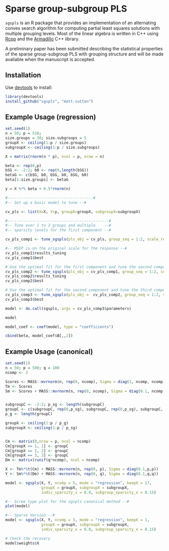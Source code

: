 Sparse group-subgroup PLS
=========================

`sgspls` is an R package that provides an implementation of an alternating convex search algorithm for computing partial least squares solutions with multiple grouping levels. Most of the linear algebra is written in C++ using [Rcpp](http://www.rcpp.org) and the [Armadillo](http://arma.sourceforge.net) C++ library. 

A preliminary paper has been submitted describing the statistical properties of the sparse group-subgroup PLS with grouping structure and will be made avaliable when the manuscript is accepted. 

Installation
------------

Use [devtools](https://github.com/hadley/devtools) to install:

```R
library(devtools)
install_github("sgspls", "matt-sutton")
```

Example Usage (regression)
--------------------------

```R
set.seed(1)
n = 50; p = 510; 
size.groups = 30; size.subgroups = 5
groupX <- ceiling(1:p / size.groups)
subgroupX <- ceiling(1:p / size.subgroups)

X = matrix(rnorm(n * p), ncol = p, nrow = n)

beta <- rep(0,p)
bSG <- -2:2; b0 <- rep(0,length(bSG))
betaG <- c(bSG, b0, bSG, b0, bSG, b0)
beta[1:size.groups] <- betaG

y = X %*% beta + 0.5*rnorm(n)

#--------------------------------------#
#-- Set up a basic model to tune --#

cv_pls <- list(X=X, Y=y, groupX=groupX, subgroupX=subgroupX)

#---------------------------------------------#
#-- Tune over 1 to 2 groups and multiple    --#
#-- sparsity levels for the first component --#

cv_pls_comp1 <- tune_sgspls(pls_obj = cv_pls, group_seq = 1:2, scale_resp = FALSE)

#-- MSEP is on the original scale for the response --#
cv_pls_comp1$results_tuning
cv_pls_comp1$best

# Use the optimal fit for the first component and tune the second component
cv_pls_comp2 <- tune_sgspls(pls_obj = cv_pls_comp1, group_seq = 1:2, scale_resp = FALSE)
cv_pls_comp2$results_tuning
cv_pls_comp2$best

# Use the optimal fit for the second component and tune the third component
cv_pls_comp3 <- tune_sgspls(pls_obj =  cv_pls_comp2, group_seq = 1:2, scale_resp = FALSE)
cv_pls_comp3$best

model <- do.call(sgspls, args = cv_pls_comp3$parameters)

model

model_coef <- coef(model, type = "coefficients")

cbind(beta, model_coef$B[,,2])


```

Example Usage (canonical)
--------------------------

```R
set.seed(1)
n = 50; p = 500; q = 100
ncomp <- 3

Scores <- MASS::mvrnorm(n, rep(0, ncomp), Sigma = diag(1, ncomp, ncomp))
Tm <- Scores
Sm <- Scores + MASS::mvrnorm(n, rep(0, ncomp), Sigma = diag(0.1, ncomp, ncomp))


subgroupC <- -2:2; p_sg <- length(subgroupC) 
groupC <- c(subgroupC, rep(0,p_sg), subgroupC, rep(0,p_sg), subgroupC, rep(0,p_sg))
p_g <- length(groupC) 

groupX <- ceiling(1:p / p_g)
subgroupX <- ceiling(1:p / p_sg)


Cm <- matrix(0,nrow = p, ncol = ncomp)
Cm[groupX == 1, 1] <- groupC
Cm[groupX == 2, 2] <- groupC
Cm[groupX == 3, 3] <- groupC
Dm <- matrix(runif(q*ncomp), ncol = ncomp)

X <- Tm%*%t(Cm) + MASS::mvrnorm(n, rep(0, p), Sigma = diag(0.1,p,p))
Y <- Sm%*%t(Dm) + MASS::mvrnorm(n, rep(0, q), Sigma = diag(0.1,q,q))

model <- sgspls(X, Y, ncomp = 5, mode = "regression", keepX = 17,
                groupX = groupX, subgroupX = subgroupX,
                indiv_sparsity_x = 0.8, subgroup_sparsity_x = 0.15)

#-- Scree type plot for the sgspls canonical method --#
plot(model)

#-- Sparse Version --#
model <- sgspls(X, Y, ncomp = 3, mode = "regression", keepX = 1,
                groupX = groupX, subgroupX = subgroupX,
                indiv_sparsity_x = 0.8, subgroup_sparsity_x = 0.15)

# check the recovery
model$weights$X

```

